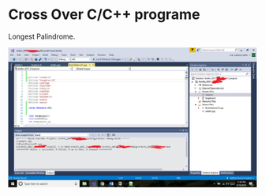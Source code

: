 # Cross Over C/C++ programe 

Longest Palindrome.


![Visual Studio solution](arefin19th_august_c11.jpg)


